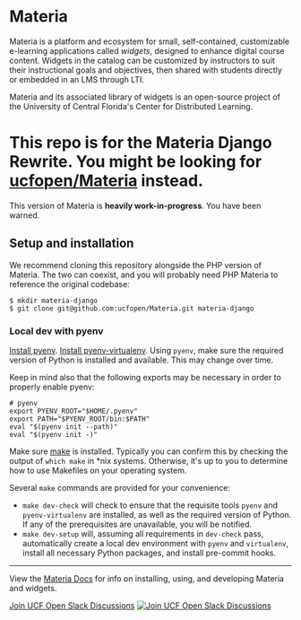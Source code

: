 # Materia

Materia is a platform and ecosystem for small, self-contained, customizable e-learning applications called _widgets_, designed to enhance digital course content. Widgets in the catalog can be customized by instructors to suit their instructional goals and objectives, then shared with students directly or embedded in an LMS through LTI.

Materia and its associated library of widgets is an open-source project of the University of Central Florida's Center for Distributed Learning.

# This repo is for the Materia Django Rewrite. You might be looking for [ucfopen/Materia](https://github.com/ucfopen/Materia) instead.

This version of Materia is **heavily work-in-progress**. You have been warned.

## Setup and installation

We recommend cloning this repository alongside the PHP version of Materia. The two can coexist, and you will probably need PHP Materia to reference the original codebase:

```
$ mkdir materia-django
$ git clone git@github.com:ucfopen/Materia.git materia-django
```

### Local dev with pyenv

[Install pyenv](https://github.com/pyenv/pyenv?tab=readme-ov-file#installation).
[Install pyenv-virtualenv](https://github.com/pyenv/pyenv-virtualenv?tab=readme-ov-file#installation).
Using `pyenv`, make sure the required version of Python is installed and available. This may change over time.

Keep in mind also that the following exports may be necessary in order to properly enable pyenv:
```
# pyenv
export PYENV_ROOT="$HOME/.pyenv"
export PATH="$PYENV_ROOT/bin:$PATH"
eval "$(pyenv init --path)"
eval "$(pyenv init -)"
```

Make sure [make](https://www.gnu.org/software/make/manual/make.html) is installed. Typically you can confirm this by checking the output of `which make` in *nix systems. Otherwise, it's up to you to determine how to use Makefiles on your operating system.

Several `make` commands are provided for your convenience:
 * `make dev-check` will check to ensure that the requisite tools `pyenv` and `pyenv-virtualenv` are installed, as well as the required version of Python. If any of the prerequisites are unavailable, you will be notified.
 * `make dev-setup` will, assuming all requirements in `dev-check` pass, automatically create a local dev environment with `pyenv` and `virtualenv`, install all necessary Python packages, and install pre-commit hooks.

---

View the [Materia Docs](http://ucfopen.github.io/Materia-Docs/) for info on installing, using, and developing Materia and widgets.

[Join UCF Open Slack Discussions](https://dl.ucf.edu/join-ucfopen/) [![Join UCF Open Slack Discussions](https://badgen.net/badge/icon/ucfopen?icon=slack&label=slack&color=e01563)](https://dl.ucf.edu/join-ucfopen/)